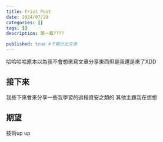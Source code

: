 ```yaml
---
title: Frist Post
date: 2024/07/29
categories: []
tags: []
description: 第一篇????

published: true #不顯示此文章
---
```


哈哈哈哈原本以為我不會想來寫文章分享東西但是我還是來了XDD

## 接下來

我些下來會來分享一些我學習的過程資安之類的 其他主題我在想想

## 期望

技術up up




